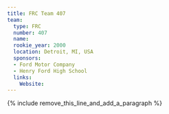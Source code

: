 ```yaml
---
title: FRC Team 407
team:
  type: FRC
  number: 407
  name:
  rookie_year: 2000
  location: Detroit, MI, USA
  sponsors:
  - Ford Motor Company
  - Henry Ford High School
  links:
    Website:
---
```


{% include remove_this_line_and_add_a_paragraph %}
